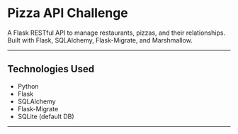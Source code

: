 #  Pizza API Challenge

A Flask RESTful API to manage restaurants, pizzas, and their relationships. Built with Flask, SQLAlchemy, Flask-Migrate, and Marshmallow.

---

##  Technologies Used

- Python
- Flask
- SQLAlchemy
- Flask-Migrate
- SQLite (default DB)

---



